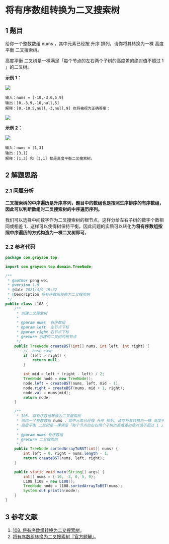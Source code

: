 # 将有序数组转换为二叉搜索树

## 1 题目

给你一个整数数组 nums ，其中元素已经按 升序 排列，请你将其转换为一棵 高度平衡 二叉搜索树。

高度平衡 二叉树是一棵满足「每个节点的左右两个子树的高度差的绝对值不超过 1 」的二叉树。

**示例 1：**

![](../../../media/202104/2021-04-09_201534.png)

```
输入：nums = [-10,-3,0,5,9]
输出：[0,-3,9,-10,null,5]
解释：[0,-10,5,null,-3,null,9] 也将被视为正确答案：
```

![](../../../media/202104/2021-04-09_201625.png)

**示例 2：**

![](../../../media/202104/2021-04-09_201618.png)

```
输入：nums = [1,3]
输出：[3,1]
解释：[1,3] 和 [3,1] 都是高度平衡二叉搜索树。
```

## 2 解题思路

### 2.1 问题分析

**二叉搜索树的中序遍历是升序序列，题目中的数组也是按照生序排序的有序数组，因此可以判断数组时二叉搜索树的中序遍历序列。**

我们可以选择中间数字作为二叉搜索树的根节点，这样分给左右子树的数字个数相同或相差 1，这样可以使得树保持平衡，因此问题的实质可以转化为**将有序数组按照中序遍历的方式构造为一棵二叉树即可**。

### 2.2 参考代码

```java
package com.grayson.top;

import com.grayson.top.domain.TreeNode;

/**
 * @author peng.wei
 * @version 1.0
 * @date 2021/4/9 19:32
 * @Description 将有序数组转换为二叉搜索树
 */
public class L108 {
    /**
     * 创建二叉搜索树
     *
     * @param nums  有序数组
     * @param left  左节点下标
     * @param right 右节点下标
     * @return 创建的二叉树的根节点
     */
    public TreeNode createBST(int[] nums, int left, int right) {
        //  base case
        if (left > right) {
            return null;
        }

        int mid = left + (right - left) / 2;
        TreeNode node = new TreeNode();
        node.left = createBST(nums, left, mid - 1);
        node.right = createBST(nums, mid + 1, right);
        node.val = nums[mid];
        return node;
    }

    /**
     * 108. 将有序数组转换为二叉搜索树
     * 给你一个整数数组 nums ，其中元素已经按 升序 排列，请你将其转换为一棵 高度平衡 二叉搜索树。
     * 高度平衡 二叉树是一棵满足「每个节点的左右两个子树的高度差的绝对值不超过 1 」的二叉树。
     *
     * @param nums 有序数组
     * @return 二叉搜索树
     */
    public TreeNode sortedArrayToBST(int[] nums) {
        int left = 0, right = nums.length - 1;
        return createBST(nums, left, right);
    }

    public static void main(String[] args) {
        int[] nums = {-10, -3, 0, 5, 9};
        L108 l108 = new L108();
        TreeNode node = l108.sortedArrayToBST(nums);
        System.out.println(node);
    }
}
```

## 3 参考文献

1. [108. 将有序数组转换为二叉搜索树](https://leetcode-cn.com/problems/convert-sorted-array-to-binary-search-tree)。
2. [将有序数组转换为二叉搜索树『官方题解』](https://leetcode-cn.com/problems/convert-sorted-array-to-binary-search-tree/solution/jiang-you-xu-shu-zu-zhuan-huan-wei-er-cha-sou-s-33)。

